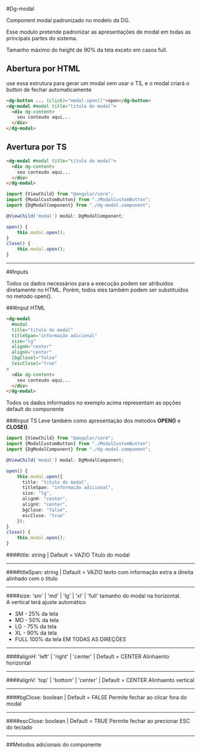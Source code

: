 #Dg-modal

Component modal padronizado no modelo da DG.

Esse modulo pretende padronizar as apresentações de modal em todas as principais partes do sistema.

Tamanho máximo do height de 90% da tela exceto em casos full.

## Abertura por HTML

use essa estrutura para gerar um modal sem usar o TS, e o modal
criará o button de fechar automaticamente
````html
<dg-button ... (click)="modal.open()">open</dg-button>
<dg-modal #modal title="titulo do modal">
  <div dg-content>
    seu conteudo aqui...
  </div>
</dg-modal>
````

## Avertura por TS
````html
<dg-modal #modal title="titulo do modal">
  <div dg-content>
    seu conteudo aqui...
  </div>
</dg-modal>
````

````ts
import {ViewChild} from "@angular/core";
import {ModalCustomButton} from "./ModalCustomButton";
import {DgModalComponent} from "./dg-modal.component";

@ViewChild('modal') modal: DgModalComponent;

open() {
    this.modal.open();
}
close() {
    this.modal.open();
}
````
<hr>

##Inputs

Todos os dados necessários para a execução podem ser atribuídos diretamente no HTML.
Porém, todos eles também podem ser substituídos no metodo open(). 

###Input HTML
````html
<dg-modal
  #modal
  title="titulo do modal"
  titleSpan="informação adicional"
  size="lg"
  alignH="center"
  alignV="center"
  [bgClose]="false"
  [escClose]="true"
>
  <div dg-content>
    seu conteudo aqui...
  </div>
</dg-modal>
````
Todos os dados informados no exemplo acima representam as opções default do componente

###Input TS
Leve também como apresentação dos metodos <b>OPEN()</b> e <b>CLOSE()</b>.
````ts
import {ViewChild} from "@angular/core";
import {ModalCustomButton} from "./ModalCustomButton";
import {DgModalComponent} from "./dg-modal.component";

@ViewChild('modal') modal: DgModalComponent;

open() {
    this.modal.open({
      title: "titulo do modal",
      titleSpan: "informação adicional",
      size: "lg",
      alignH: "center",
      alignV: "center",
      bgClose: "false",
      escClose: "true"
    });
}
close() {
    this.modal.open();
}
````
####title: string | Dafault = VAZIO
Titulo do modal
<hr>

####titleSpan: string | Dafault = VAZIO
texto com informação extra a direita alinhado com o titulo
<hr>

####size: 'sm' | 'md' | 'lg' | 'xl' | 'full'
tamanho do modal na horizontal. <br>
A vertical terá ajuste automático

* SM - 25% da tela
* MD - 50% da tela
* LG - 75% da tela
* XL - 90% da tela
* FULL 100% da tela EM TODAS AS DIREÇÕES
<hr>

####alignH: 'left' | 'right' | 'center' | Default = CENTER
Alinhaento horizontal
<hr>

####alignV: 'top' | 'bottom' | 'center' | Default = CENTER
Alinhaento vertical
<hr>

####bgClose: boolean | Default = FALSE
Permite fechar ao clicar fora do modal
<hr>

####escClose: boolean | Default = TRUE
Permite fechar ao precionar ESC do teclado
<hr>

##Metodos adicionais do componente

###
